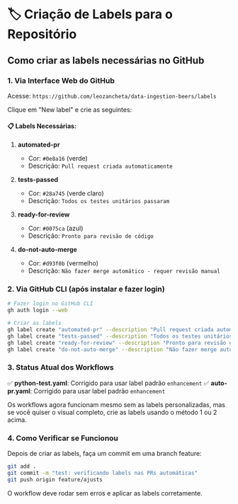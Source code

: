 # 🏷️ Criação de Labels para o Repositório

## Como criar as labels necessárias no GitHub

### 1. Via Interface Web do GitHub

Acesse: `https://github.com/leozancheta/data-ingestion-beers/labels`

Clique em "New label" e crie as seguintes:

#### 📋 Labels Necessárias:

1. **automated-pr**
   - Cor: `#0e8a16` (verde)
   - Descrição: `Pull request criada automaticamente`

2. **tests-passed** 
   - Cor: `#28a745` (verde claro)
   - Descrição: `Todos os testes unitários passaram`

3. **ready-for-review**
   - Cor: `#0075ca` (azul)
   - Descrição: `Pronto para revisão de código`

4. **do-not-auto-merge**
   - Cor: `#d93f0b` (vermelho)
   - Descrição: `Não fazer merge automático - requer revisão manual`

### 2. Via GitHub CLI (após instalar e fazer login)

```bash
# Fazer login no GitHub CLI
gh auth login --web

# Criar as labels
gh label create "automated-pr" --description "Pull request criada automaticamente" --color "0e8a16"
gh label create "tests-passed" --description "Todos os testes unitários passaram" --color "28a745"
gh label create "ready-for-review" --description "Pronto para revisão de código" --color "0075ca"
gh label create "do-not-auto-merge" --description "Não fazer merge automático - requer revisão manual" --color "d93f0b"
```

### 3. Status Atual dos Workflows

✅ **python-test.yaml**: Corrigido para usar label padrão `enhancement`
✅ **auto-pr.yaml**: Corrigido para usar label padrão `enhancement`

Os workflows agora funcionam mesmo sem as labels personalizadas, mas se você quiser o visual completo, crie as labels usando o método 1 ou 2 acima.

### 4. Como Verificar se Funcionou

Depois de criar as labels, faça um commit em uma branch feature:

```bash
git add .
git commit -m "test: verificando labels nas PRs automáticas"
git push origin feature/ajusts
```

O workflow deve rodar sem erros e aplicar as labels corretamente.
